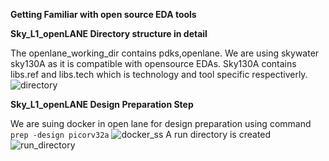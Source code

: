 **Getting Familiar with open source EDA tools**

**Sky_L1_openLANE Directory structure in detail**

The openlane_working_dir contains pdks,openlane. We are using skywater sky130A as it is compatible with opensource EDAs. Sky130A contains libs.ref and libs.tech which is technology and tool specific respectiverly.
![directory](https://github.com/user-attachments/assets/283380a6-47a5-4fbe-9dd2-3143228c16dc)

**Sky_L1_openLANE Design Preparation Step**

We are suing docker in open lane for design preparation using command 
`prep -design picorv32a`
![docker_ss](https://github.com/user-attachments/assets/40c58089-4978-4ee5-a98d-f6defbeed5bb)
A run directory is created
![run_directory](https://github.com/user-attachments/assets/98ed03c4-c941-40f4-b511-1c0acd4d89f3)


